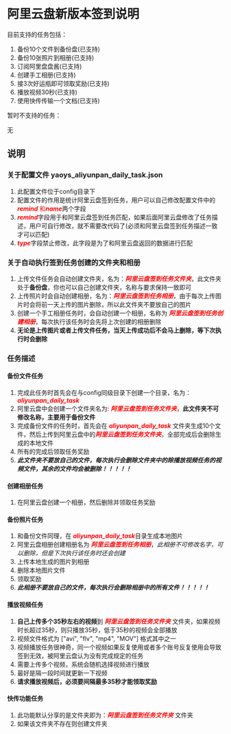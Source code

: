 # 阿里云盘新版本签到说明

目前支持的任务包括：

1. 备份10个文件到备份盘(已支持)
2. 备份10张照片到相册(已支持)
3. 订阅阿里盘盘酱(已支持)
4. 创建手工相册(已支持)
5. 接3次好运瓶即可领取奖励(已支持)
6. 播放视频30秒(已支持)
7. 使用快传传输一个文档(已支持)

暂时不支持的任务：

无

## 说明

### 关于配置文件 yaoys_aliyunpan_daily_task.json

1. 此配置文件位于config目录下
2. 配置文件的作用是统计阿里云盘签到任务，用户可以自己修改配置文件中的 <font color='red'>***remind*** 和***name***</font>两个字段
3. <font color='red'>***remind***</font>字段用于和阿里云盘签到任务匹配，如果后面阿里云盘修改了任务描述，用户可自行修改，就不需要改代码了(必须和阿里云盘签到任务描述一致才可以匹配)
4. <font color='red'>***type***</font>字段禁止修改，此字段是为了和阿里云盘返回的数据进行匹配

### 关于自动执行签到任务创建的文件夹和相册
1. 上传文件任务会自动创建文件夹，名为：<font color='red'>***阿里云盘签到任务文件夹***</font>，此文件夹处于**备份盘**，你也可以自己创建文件夹，名称与要求保持一致即可
2. 上传照片时会自动创建相册，名为：<font color='red'>***阿里云盘签到任务相册***</font>，由于每次上传图片时会将前一天上传的图片删除，所以此文件夹不要放自己的图片
3. 创建一个手工相册任务时，会自动创建一个相册，名称为 <font color='red'>***阿里云盘签到任务创建相册***</font>，每次执行该任务时会先将上次创建的相册删除
4. **无论是上传图片或者上传文件任务，当天上传成功后不会马上删除，等下次执行时会删除**
### 任务描述

#### 备份文件任务

1. 完成此任务时首先会在与config同级目录下创建一个目录，名为：<font color='red'>***aliyunpan_daily_task***</font>
2. 阿里云盘中会创建一个文件夹名为: <font color='red'>***阿里云盘签到任务文件夹***</font>，**此文件夹不可修改名称，主要用于备份文件**
3. 完成备份文件的任务时，首先会在 <font color='red'>***aliyunpan_daily_task***</font> 文件夹生成10个文件，然后上传到阿里云盘中的<font color='red'>***阿里云盘签到任务文件夹***</font>，全部完成后会删除生成的本地文件
4. 所有的完成后领取任务奖励
5. ***此文件夹不要放自己的文件，每次执行会删除文件夹中的除播放视频任务的视频文件，其余的文件均会被删除！！！！！***

#### 创建相册任务

1. 在阿里云盘创建一个相册，然后删除并领取任务奖励

#### 备份照片任务

1. 和备份文件同理，在 <font color='red'>***aliyunpan_daily_task***</font>目录生成本地图片
2. 阿里云盘相册创建相册名为 <font color='red'>***阿里云盘签到任务相册***</font>，*此相册不可修改名字，可以删除，但是下次执行该任务时还会创建*
3. 上传本地生成的图片到相册
4. 删除本地图片文件
5. 领取奖励
6. ***此相册不要放自己的文件，每次执行会删除相册中的所有文件！！！！！***

#### 播放视频任务

1. **自己上传多个35秒左右的视频**到 <font color='red'>***阿里云盘签到任务文件夹***</font> 文件夹，如果视频时长超过35秒，则只播放35秒，低于35秒的视频会全部播放
2. 视频文件格式为 ["avi", "flv", "mp4", "MOV"] 格式其中之一
3. 视频播放任务很神奇，同一个视频如果反复使用或者多个账号反复使用会导致签到无效，被阿里云盘认为没有完成规定的任务
4. 需要上传多个视频，系统会随机选择视频进行播放
5. 最好是隔一段时间就更新一下视频
6. **请求播放视频后，必须要间隔最多35秒才能领取奖励**

#### 快传功能任务

1. 此功能默认分享的是文件夹即为：<font color='red'>***阿里云盘签到任务文件夹***</font> 文件夹
2. 如果该文件夹不存在则创建文件夹